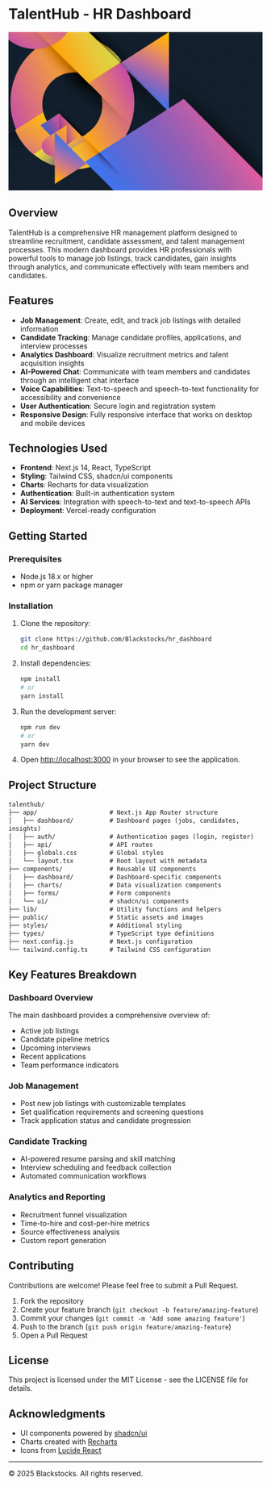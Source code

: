 # TalentHub - HR Dashboard

![TalentHub Dashboard](public/abstract-geometric-shapes.png)

## Overview

TalentHub is a comprehensive HR management platform designed to streamline recruitment, candidate assessment, and talent management processes. This modern dashboard provides HR professionals with powerful tools to manage job listings, track candidates, gain insights through analytics, and communicate effectively with team members and candidates.

## Features

- **Job Management**: Create, edit, and track job listings with detailed information
- **Candidate Tracking**: Manage candidate profiles, applications, and interview processes
- **Analytics Dashboard**: Visualize recruitment metrics and talent acquisition insights
- **AI-Powered Chat**: Communicate with team members and candidates through an intelligent chat interface
- **Voice Capabilities**: Text-to-speech and speech-to-text functionality for accessibility and convenience
- **User Authentication**: Secure login and registration system
- **Responsive Design**: Fully responsive interface that works on desktop and mobile devices

## Technologies Used

- **Frontend**: Next.js 14, React, TypeScript
- **Styling**: Tailwind CSS, shadcn/ui components
- **Charts**: Recharts for data visualization
- **Authentication**: Built-in authentication system
- **AI Services**: Integration with speech-to-text and text-to-speech APIs
- **Deployment**: Vercel-ready configuration

## Getting Started

### Prerequisites

- Node.js 18.x or higher
- npm or yarn package manager

### Installation

1. Clone the repository:
   ```bash
   git clone https://github.com/Blackstocks/hr_dashboard
   cd hr_dashboard
   ```

2. Install dependencies:
   ```bash
   npm install
   # or
   yarn install
   ```

3. Run the development server:
   ```bash
   npm run dev
   # or
   yarn dev
   ```

4. Open [http://localhost:3000](http://localhost:3000) in your browser to see the application.

## Project Structure

```
talenthub/
├── app/                    # Next.js App Router structure
│   ├── dashboard/          # Dashboard pages (jobs, candidates, insights)
│   ├── auth/               # Authentication pages (login, register)
│   ├── api/                # API routes
│   ├── globals.css         # Global styles
│   └── layout.tsx          # Root layout with metadata
├── components/             # Reusable UI components
│   ├── dashboard/          # Dashboard-specific components
│   ├── charts/             # Data visualization components
│   ├── forms/              # Form components
│   └── ui/                 # shadcn/ui components
├── lib/                    # Utility functions and helpers
├── public/                 # Static assets and images
├── styles/                 # Additional styling
├── types/                  # TypeScript type definitions
├── next.config.js          # Next.js configuration
└── tailwind.config.ts      # Tailwind CSS configuration
```


## Key Features Breakdown

### Dashboard Overview
The main dashboard provides a comprehensive overview of:
- Active job listings
- Candidate pipeline metrics
- Upcoming interviews
- Recent applications
- Team performance indicators

### Job Management
- Post new job listings with customizable templates
- Set qualification requirements and screening questions
- Track application status and candidate progression

### Candidate Tracking
- AI-powered resume parsing and skill matching
- Interview scheduling and feedback collection
- Automated communication workflows

### Analytics and Reporting
- Recruitment funnel visualization
- Time-to-hire and cost-per-hire metrics
- Source effectiveness analysis
- Custom report generation

## Contributing

Contributions are welcome! Please feel free to submit a Pull Request.

1. Fork the repository
2. Create your feature branch (`git checkout -b feature/amazing-feature`)
3. Commit your changes (`git commit -m 'Add some amazing feature'`)
4. Push to the branch (`git push origin feature/amazing-feature`)
5. Open a Pull Request

## License

This project is licensed under the MIT License - see the LICENSE file for details.

## Acknowledgments

- UI components powered by [shadcn/ui](https://ui.shadcn.com/)
- Charts created with [Recharts](https://recharts.org/)
- Icons from [Lucide React](https://lucide.dev/)

---

© 2025 Blackstocks. All rights reserved.